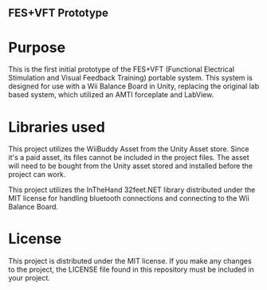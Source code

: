 ## FES+VFT Prototype

# Purpose

This is the first initial prototype of the FES+VFT (Functional Electrical Stimulation and Visual Feedback Training) portable system. This system is designed for use with a Wii Balance Board in Unity, replacing the original lab based system, which utilized an AMTI forceplate and LabView.

# Libraries used

This project utilizes the WiiBuddy Asset from the Unity Asset store. Since it's a paid asset, its files cannot be included in the project files. The asset will need to be bought from the Unity asset stored and installed before the project can work.

This project utilizes the InTheHand 32feet.NET library distributed under the MIT license for handling bluetooth connections and connecting to the Wii Balance Board.

# License

This project is distributed under the MIT license. If you make any changes to the project, the LICENSE file found in this repository must be included in your project.



